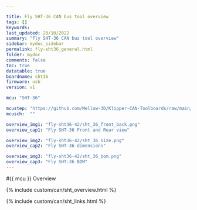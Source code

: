 ```yaml
---

title: Fly SHT-36 CAN bus tool overview
tags: []
keywords: 
last_updated: 20/10/2022
summary: "Fly SHT-36 CAN bus tool overview"
sidebar: mydoc_sidebar
permalink: fly-sht36_general.html
folder: mydoc
comments: false
toc: true
datatable: true
boardname: sht36
firmware: usb
version: v1

mcu: "SHT-36"

mcustep: "https://github.com/Mellow-3D/Klipper-CAN-Toolboards/raw/main/FLY-SHT36/STEP%20File/36.step"
mcusch:  ""

overview_img1: "fly-sht36-42/sht_36_front_back.png"
overview_cap1: "Fly SHT-36 Front and Rear view"

overview_img2: "fly-sht36-42/sht_36_size.png"
overview_cap2: "Fly SHT-36 dimensions"

overview_img3: "fly-sht36-42/sht_36_bom.png"
overview_cap3: "Fly SHT-36 BOM"
---
```


#{{ mcu }} Overview

{% include custom/can/sht_overview.html %}

{% include custom/can/sht_links.html %}



